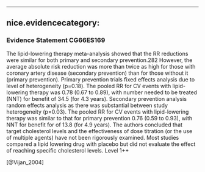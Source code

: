 
---
nice.evidencecategory: 
---

### Evidence Statement CG66ES169
The lipid-lowering therapy meta-analysis showed that the RR reductions were similar for both primary and secondary prevention.282 However, the average absolute risk reduction was more than twice as high for those with coronary artery disease (secondary prevention) than for those without it (primary prevention). Primary prevention trials  fixed effects analysis due to level of heterogeneity (p=0.18). The pooled RR for CV events with lipid-lowering therapy was 0.78 (0.67 to 0.89), with number needed to be treated (NNT) for benefit of 34.5 (for 4.3 years). Secondary prevention analysis  random effects analysis as there was substantial between study heterogeneity (p=0.03). The pooled RR for CV events with lipid-lowering therapy was similar to that for primary prevention 0.76 (0.59 to 0.93), with NNT for benefit for of 13.8 (for 4.9 years). The authors concluded that target cholesterol levels and the effectiveness of dose titration (or the use of multiple agents) have not been rigorously examined. Most studies compared a lipid lowering drug with placebo but did not evaluate the effect of reaching specific cholesterol levels. Level 1++


[@Vijan_2004]

